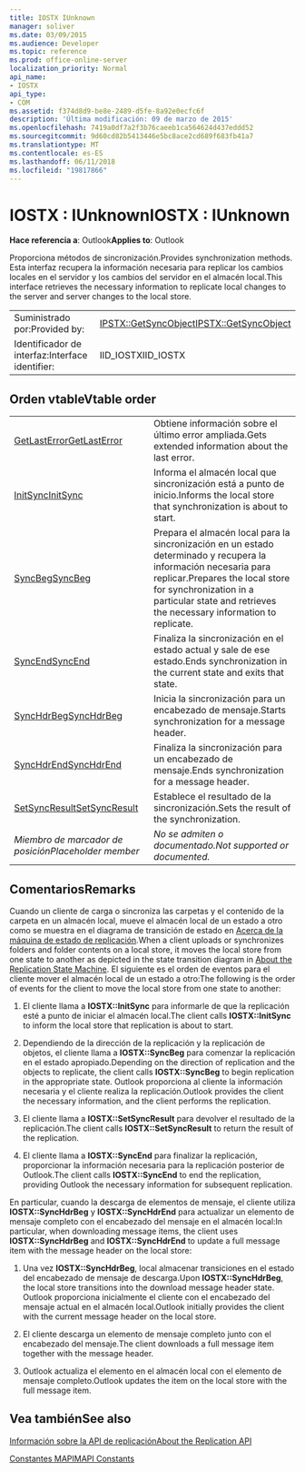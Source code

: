 ```yaml
---
title: IOSTX IUnknown
manager: soliver
ms.date: 03/09/2015
ms.audience: Developer
ms.topic: reference
ms.prod: office-online-server
localization_priority: Normal
api_name:
- IOSTX
api_type:
- COM
ms.assetid: f374d8d9-be8e-2489-d5fe-8a92e0ecfc6f
description: 'Última modificación: 09 de marzo de 2015'
ms.openlocfilehash: 7419a0df7a2f3b76caeeb1ca564624d437eddd52
ms.sourcegitcommit: 9d60cd82b5413446e5bc8ace2cd689f683fb41a7
ms.translationtype: MT
ms.contentlocale: es-ES
ms.lasthandoff: 06/11/2018
ms.locfileid: "19817866"
---
```

# <a name="iostx--iunknown"></a><span data-ttu-id="60541-103">IOSTX : IUnknown</span><span class="sxs-lookup"><span data-stu-id="60541-103">IOSTX : IUnknown</span></span>

  
  
<span data-ttu-id="60541-104">**Hace referencia a**: Outlook</span><span class="sxs-lookup"><span data-stu-id="60541-104">**Applies to**: Outlook</span></span> 
  
<span data-ttu-id="60541-105">Proporciona métodos de sincronización.</span><span class="sxs-lookup"><span data-stu-id="60541-105">Provides synchronization methods.</span></span> <span data-ttu-id="60541-106">Esta interfaz recupera la información necesaria para replicar los cambios locales en el servidor y los cambios del servidor en el almacén local.</span><span class="sxs-lookup"><span data-stu-id="60541-106">This interface retrieves the necessary information to replicate local changes to the server and server changes to the local store.</span></span>
  
|||
|:-----|:-----|
|<span data-ttu-id="60541-107">Suministrado por:</span><span class="sxs-lookup"><span data-stu-id="60541-107">Provided by:</span></span>  <br/> |[<span data-ttu-id="60541-108">IPSTX::GetSyncObject</span><span class="sxs-lookup"><span data-stu-id="60541-108">IPSTX::GetSyncObject</span></span>](iostx-setsyncresult.md) <br/> |
|<span data-ttu-id="60541-109">Identificador de interfaz:</span><span class="sxs-lookup"><span data-stu-id="60541-109">Interface identifier:</span></span>  <br/> |<span data-ttu-id="60541-110">IID_IOSTX</span><span class="sxs-lookup"><span data-stu-id="60541-110">IID_IOSTX</span></span>  <br/> |
   
## <a name="vtable-order"></a><span data-ttu-id="60541-111">Orden vtable</span><span class="sxs-lookup"><span data-stu-id="60541-111">Vtable order</span></span>

|||
|:-----|:-----|
|[<span data-ttu-id="60541-112">GetLastError</span><span class="sxs-lookup"><span data-stu-id="60541-112">GetLastError</span></span>](iostx-getlasterror.md) <br/> |<span data-ttu-id="60541-113">Obtiene información sobre el último error ampliada.</span><span class="sxs-lookup"><span data-stu-id="60541-113">Gets extended information about the last error.</span></span>  <br/> |
|[<span data-ttu-id="60541-114">InitSync</span><span class="sxs-lookup"><span data-stu-id="60541-114">InitSync</span></span>](iostx-initsync.md) <br/> |<span data-ttu-id="60541-115">Informa el almacén local que sincronización está a punto de inicio.</span><span class="sxs-lookup"><span data-stu-id="60541-115">Informs the local store that synchronization is about to start.</span></span>  <br/> |
|[<span data-ttu-id="60541-116">SyncBeg</span><span class="sxs-lookup"><span data-stu-id="60541-116">SyncBeg</span></span>](iostx-syncbeg.md) <br/> |<span data-ttu-id="60541-117">Prepara el almacén local para la sincronización en un estado determinado y recupera la información necesaria para replicar.</span><span class="sxs-lookup"><span data-stu-id="60541-117">Prepares the local store for synchronization in a particular state and retrieves the necessary information to replicate.</span></span>  <br/> |
|[<span data-ttu-id="60541-118">SyncEnd</span><span class="sxs-lookup"><span data-stu-id="60541-118">SyncEnd</span></span>](iostx-syncend.md) <br/> |<span data-ttu-id="60541-119">Finaliza la sincronización en el estado actual y sale de ese estado.</span><span class="sxs-lookup"><span data-stu-id="60541-119">Ends synchronization in the current state and exits that state.</span></span>  <br/> |
|[<span data-ttu-id="60541-120">SyncHdrBeg</span><span class="sxs-lookup"><span data-stu-id="60541-120">SyncHdrBeg</span></span>](iostx-synchdrbeg.md) <br/> |<span data-ttu-id="60541-121">Inicia la sincronización para un encabezado de mensaje.</span><span class="sxs-lookup"><span data-stu-id="60541-121">Starts synchronization for a message header.</span></span>  <br/> |
|[<span data-ttu-id="60541-122">SyncHdrEnd</span><span class="sxs-lookup"><span data-stu-id="60541-122">SyncHdrEnd</span></span>](iostx-synchdrend.md) <br/> |<span data-ttu-id="60541-123">Finaliza la sincronización para un encabezado de mensaje.</span><span class="sxs-lookup"><span data-stu-id="60541-123">Ends synchronization for a message header.</span></span>  <br/> |
|[<span data-ttu-id="60541-124">SetSyncResult</span><span class="sxs-lookup"><span data-stu-id="60541-124">SetSyncResult</span></span>](iostx-setsyncresult.md) <br/> |<span data-ttu-id="60541-125">Establece el resultado de la sincronización.</span><span class="sxs-lookup"><span data-stu-id="60541-125">Sets the result of the synchronization.</span></span>  <br/> |
| <span data-ttu-id="60541-126">*Miembro de marcador de posición*</span><span class="sxs-lookup"><span data-stu-id="60541-126">*Placeholder member*</span></span>  <br/> | <span data-ttu-id="60541-127">*No se admiten o documentado.*</span><span class="sxs-lookup"><span data-stu-id="60541-127">*Not supported or documented.*</span></span>  <br/> |
   
## <a name="remarks"></a><span data-ttu-id="60541-128">Comentarios</span><span class="sxs-lookup"><span data-stu-id="60541-128">Remarks</span></span>

<span data-ttu-id="60541-129">Cuando un cliente de carga o sincroniza las carpetas y el contenido de la carpeta en un almacén local, mueve el almacén local de un estado a otro como se muestra en el diagrama de transición de estado en [Acerca de la máquina de estado de replicación](about-the-replication-state-machine.md).</span><span class="sxs-lookup"><span data-stu-id="60541-129">When a client uploads or synchronizes folders and folder contents on a local store, it moves the local store from one state to another as depicted in the state transition diagram in [About the Replication State Machine](about-the-replication-state-machine.md).</span></span> <span data-ttu-id="60541-130">El siguiente es el orden de eventos para el cliente mover el almacén local de un estado a otro:</span><span class="sxs-lookup"><span data-stu-id="60541-130">The following is the order of events for the client to move the local store from one state to another:</span></span>
  
1. <span data-ttu-id="60541-131">El cliente llama a **IOSTX::InitSync** para informarle de que la replicación esté a punto de iniciar el almacén local.</span><span class="sxs-lookup"><span data-stu-id="60541-131">The client calls **IOSTX::InitSync** to inform the local store that replication is about to start.</span></span> 
    
2. <span data-ttu-id="60541-132">Dependiendo de la dirección de la replicación y la replicación de objetos, el cliente llama a **IOSTX::SyncBeg** para comenzar la replicación en el estado apropiado.</span><span class="sxs-lookup"><span data-stu-id="60541-132">Depending on the direction of replication and the objects to replicate, the client calls **IOSTX::SyncBeg** to begin replication in the appropriate state.</span></span> <span data-ttu-id="60541-133">Outlook proporciona al cliente la información necesaria y el cliente realiza la replicación.</span><span class="sxs-lookup"><span data-stu-id="60541-133">Outlook provides the client the necessary information, and the client performs the replication.</span></span> 
    
3. <span data-ttu-id="60541-134">El cliente llama a **IOSTX::SetSyncResult** para devolver el resultado de la replicación.</span><span class="sxs-lookup"><span data-stu-id="60541-134">The client calls **IOSTX::SetSyncResult** to return the result of the replication.</span></span> 
    
4. <span data-ttu-id="60541-135">El cliente llama a **IOSTX::SyncEnd** para finalizar la replicación, proporcionar la información necesaria para la replicación posterior de Outlook.</span><span class="sxs-lookup"><span data-stu-id="60541-135">The client calls **IOSTX::SyncEnd** to end the replication, providing Outlook the necessary information for subsequent replication.</span></span> 
    
<span data-ttu-id="60541-136">En particular, cuando la descarga de elementos de mensaje, el cliente utiliza **IOSTX::SyncHdrBeg** y **IOSTX::SyncHdrEnd** para actualizar un elemento de mensaje completo con el encabezado del mensaje en el almacén local:</span><span class="sxs-lookup"><span data-stu-id="60541-136">In particular, when downloading message items, the client uses **IOSTX::SyncHdrBeg** and **IOSTX::SyncHdrEnd** to update a full message item with the message header on the local store:</span></span> 
  
1. <span data-ttu-id="60541-137">Una vez **IOSTX::SyncHdrBeg**, local almacenar transiciones en el estado del encabezado de mensaje de descarga.</span><span class="sxs-lookup"><span data-stu-id="60541-137">Upon **IOSTX::SyncHdrBeg**, the local store transitions into the download message header state.</span></span> <span data-ttu-id="60541-138">Outlook proporciona inicialmente el cliente con el encabezado del mensaje actual en el almacén local.</span><span class="sxs-lookup"><span data-stu-id="60541-138">Outlook initially provides the client with the current message header on the local store.</span></span>
    
2. <span data-ttu-id="60541-139">El cliente descarga un elemento de mensaje completo junto con el encabezado del mensaje.</span><span class="sxs-lookup"><span data-stu-id="60541-139">The client downloads a full message item together with the message header.</span></span>
    
3. <span data-ttu-id="60541-140">Outlook actualiza el elemento en el almacén local con el elemento de mensaje completo.</span><span class="sxs-lookup"><span data-stu-id="60541-140">Outlook updates the item on the local store with the full message item.</span></span>
    
## <a name="see-also"></a><span data-ttu-id="60541-141">Vea también</span><span class="sxs-lookup"><span data-stu-id="60541-141">See also</span></span>



[<span data-ttu-id="60541-142">Información sobre la API de replicación</span><span class="sxs-lookup"><span data-stu-id="60541-142">About the Replication API</span></span>](about-the-replication-api.md)
  
[<span data-ttu-id="60541-143">Constantes MAPI</span><span class="sxs-lookup"><span data-stu-id="60541-143">MAPI Constants</span></span>](mapi-constants.md)

